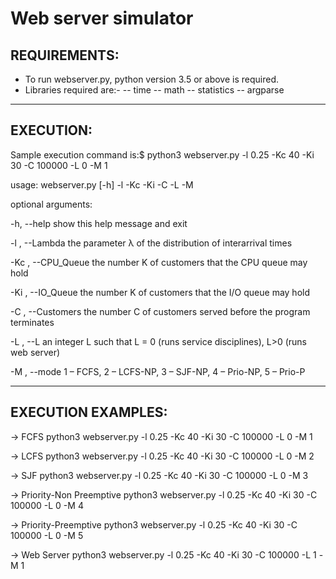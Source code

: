 # Web server simulator
## REQUIREMENTS:

- To run webserver.py, python version 3.5 or above is required.
- Libraries required are:-
-- time
-- math
-- statistics
-- argparse


--------------------------------
## EXECUTION:

Sample execution command is:$ python3 webserver.py -l 0.25 -Kc 40 -Ki 30 -C 100000 -L 0 -M 1

usage: webserver.py [-h] -l  -Kc  -Ki  -C  -L  -M

optional arguments:

  -h, --help          show this help message and exit

  -l , --Lambda       the parameter λ of the distribution of interarrival times
  
  -Kc , --CPU_Queue   the number K of customers that the CPU queue may hold
  
  -Ki , --IO_Queue    the number K of customers that the I/O queue may hold
  
  -C , --Customers    the number C of customers served before the program terminates
  
  -L , --L            an integer L such that L = 0 (runs service disciplines), L>0 (runs web server)
  
  -M , --mode         1 – FCFS, 2 – LCFS-NP, 3 – SJF-NP, 4 – Prio-NP, 5 – Prio-P


--------------------------------
## EXECUTION EXAMPLES:

-> FCFS
python3 webserver.py -l 0.25 -Kc 40 -Ki 30 -C 100000 -L 0 -M 1

-> LCFS
python3 webserver.py -l 0.25 -Kc 40 -Ki 30 -C 100000 -L 0 -M 2

-> SJF
python3 webserver.py -l 0.25 -Kc 40 -Ki 30 -C 100000 -L 0 -M 3

-> Priority-Non Preemptive
python3 webserver.py -l 0.25 -Kc 40 -Ki 30 -C 100000 -L 0 -M 4

-> Priority-Preemptive
python3 webserver.py -l 0.25 -Kc 40 -Ki 30 -C 100000 -L 0 -M 5


-> Web Server
python3 webserver.py -l 0.25 -Kc 40 -Ki 30 -C 100000 -L 1 -M 1
